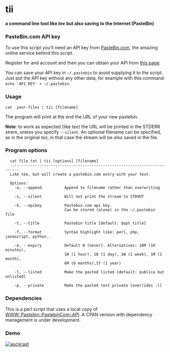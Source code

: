# tii
**a command line tool like *tee* but also saving to the Internet (PasteBin)**

### PasteBin.com API key

To use this script you'll need an API key from [PasteBin.com](https://pastebin.com/), the amazing online service behind this script.

Register for and account and then you can obtain your API from [this page](https://pastebin.com/api).

You can save your API key in `~/.pastebin` to avoid supplying it to the script. Just put the API key without any other data, for example with this command: `echo 'API_KEY' > ~/.pastebin`.

### Usage

```
cat  your-files | tii [filename]
```

The program will print at the end the URL of your new pastebin. 

**Note**: to work as expected (like _tee_) the URL will be printed in the STDERR strem, unless you specify `--silent`. An optional filename can be specified, as in the original _tee_, in that case the stream will be _also_ saved in the file.

### Program options

```
  cat file.txt | tii [options] [filename]
  --------------------------------------------------------------------------
  Like tee, but will create a pastebin.com entry with your text.

  Options:
    -a, --append          Append to filename rather than overwriting

    -s, --silent          Will not print the stream to STDOUT

    -k, --apikey          Pastebin.com api key.
                          Can be stored (alone) in the ~/.pastebin file

    -t, --title           Pastebin title [default: $opt_title]

    -f, --format          Syntax highlight like: perl, php, javascript, python..

    -e, --expiry          Default N (never). Alternatives: 10M (10 minutes), 
                          1H (1 hour), 1D (1 day), 1W (1 week), 1M (1 month), 
                          6M (6 months),1Y (1 year)

    -l, --listed          Make the pasted listed [default: publica but unlisted]

    -p, --private         Make the pasted text private [overrides -l]

```

### Dependencies
This is a perl script that uses a local copy of [WWW::Pastebin::PastebinCom::API](https://metacpan.org/pod/WWW::Pastebin::PastebinCom::API).
A CPAN version with dependency management is under development.

### Demo

[![asciicast](https://asciinema.org/a/253356.svg)](https://asciinema.org/a/253356)
